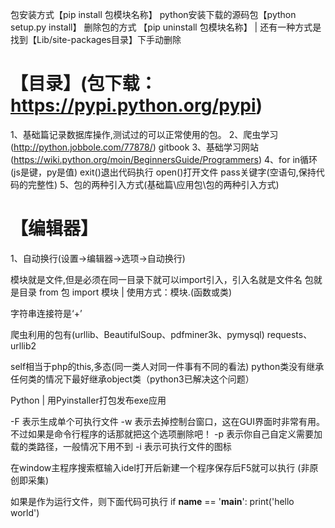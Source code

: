包安装方式【pip install 包模块名称】
python安装下载的源码包【python setup.py install】
删除包的方式 【pip uninstall 包模块名称】 | 还有一种方式是找到【Lib/site-packages目录】下手动删除

# 【目录】(包下载：https://pypi.python.org/pypi)

1、基础篇记录数据库操作,测试过的可以正常使用的包。
2、爬虫学习(http://python.jobbole.com/77878/)
gitbook
3、基础学习网站(https://wiki.python.org/moin/BeginnersGuide/Programmers)
4、for in循环(js是键，py是值)  exit()退出代码执行  open()打开文件 pass关键字(空语句,保持代码的完整性)
5、包的两种引入方式(基础篇\应用包\包的两种引入方式)



# 【编辑器】
1、自动换行(设置->编辑器->选项->自动换行)

模块就是文件,但是必须在同一目录下就可以import引入，引入名就是文件名
包就是目录 from 包 import 模块 | 使用方式：模块.(函数或类)

字符串连接符是‘+’

爬虫利用的包有(urllib、BeautifulSoup、pdfminer3k、pymysql)
requests、urllib2

self相当于php的this,多态(同一类人对同一件事有不同的看法)
python类没有继承任何类的情况下最好继承object类（python3已解决这个问题）


Python | 用Pyinstaller打包发布exe应用

-F 表示生成单个可执行文件
-w 表示去掉控制台窗口，这在GUI界面时非常有用。不过如果是命令行程序的话那就把这个选项删除吧！
-p 表示你自己自定义需要加载的类路径，一般情况下用不到
-i 表示可执行文件的图标

在window主程序搜索框输入idel打开后新建一个程序保存后F5就可以执行
(非原创即采集)

如果是作为运行文件，则下面代码可执行
if __name__ == '__main__':
    print('hello world')
